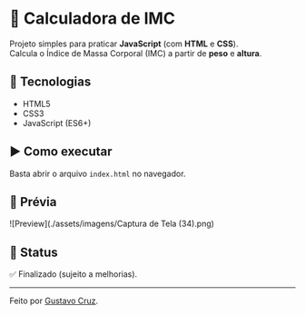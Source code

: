 # 🧮 Calculadora de IMC

Projeto simples para praticar **JavaScript** (com **HTML** e **CSS**).  
Calcula o Índice de Massa Corporal (IMC) a partir de **peso** e **altura**.

## 🚀 Tecnologias
- HTML5
- CSS3
- JavaScript (ES6+)

## ▶️ Como executar
Basta abrir o arquivo `index.html` no navegador.

## 📸 Prévia
![Preview](./assets/imagens/Captura de Tela (34).png)

## 📄 Status
✅ Finalizado (sujeito a melhorias).

---
Feito por [Gustavo Cruz]().
